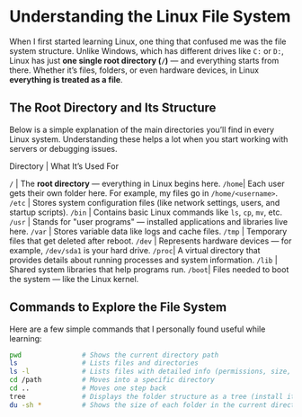 # Understanding the Linux File System

When I first started learning Linux, one thing that confused me was the file system structure.
Unlike Windows, which has different drives like `C:` or `D:`, Linux has just **one single root directory (`/`)** — and everything starts from there.
Whether it’s files, folders, or even hardware devices, in Linux **everything is treated as a file**.


## The Root Directory and Its Structure

Below is a simple explanation of the main directories you’ll find in every Linux system.
Understanding these helps a lot when you start working with servers or debugging issues.

 Directory | What It’s Used For 
 
 `/`    | The **root directory** — everything in Linux begins here. 
 `/home`| Each user gets their own folder here. For example, my files go in `/home/<username>`. 
 `/etc` | Stores system configuration files (like network settings, users, and startup scripts). 
 `/bin` | Contains basic Linux commands like `ls`, `cp`, `mv`, etc. 
 `/usr` | Stands for "user programs" — installed applications and libraries live here. 
 `/var` | Stores variable data like logs and cache files.
 `/tmp` | Temporary files that get deleted after reboot. 
 `/dev` | Represents hardware devices — for example, `/dev/sda1` is your hard drive. 
 `/proc`| A virtual directory that provides details about running processes and system information. 
 `/lib` | Shared system libraries that help programs run. 
 `/boot`| Files needed to boot the system — like the Linux kernel. 



## Commands to Explore the File System

Here are a few simple commands that I personally found useful while learning:

```bash
pwd               # Shows the current directory path
ls                # Lists files and directories
ls -l             # Lists files with detailed info (permissions, size, date, etc.)
cd /path          # Moves into a specific directory
cd ..             # Moves one step back
tree              # Displays the folder structure as a tree (install it first)
du -sh *          # Shows the size of each folder in the current directory
